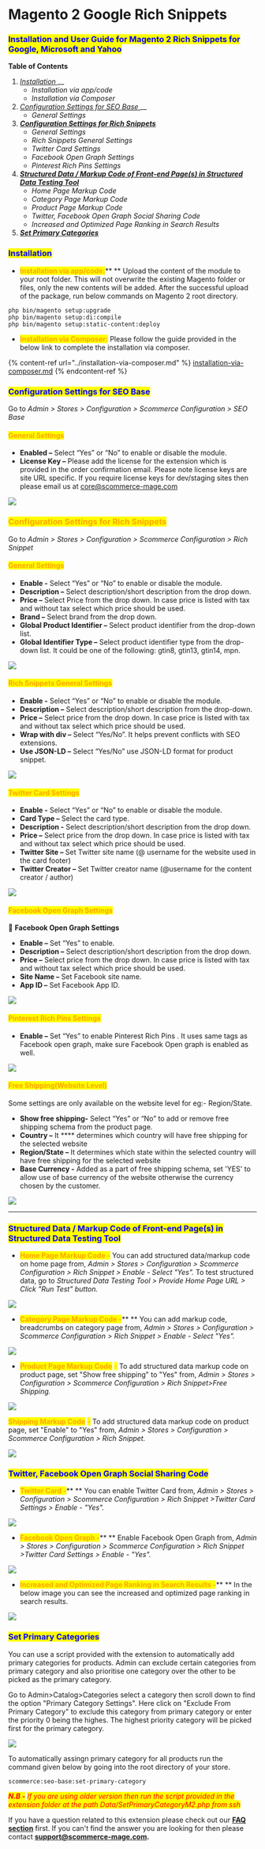# Magento 2 Google Rich Snippets

### <mark style="color:blue;">Installation and User Guide for Magento 2 Rich Snippets for Google, Microsoft and Yahoo</mark>

**Table of Contents**

1. [_Installation_ ](magento-2-google-rich-snippets.md#\_toc\_250010)__
   * _Installation via app/code_
   * _Installation via Composer_
2. [_Configuration Settings for SEO Base_ ](magento-2-google-rich-snippets.md#\_toc\_250009)__
   * _General Settings_&#x20;
3. __[_Configuration Settings for Rich Snippets_ ](magento-2-google-rich-snippets.md#\_toc\_250007)__
   * _General Settings_&#x20;
   * _Rich Snippets General Settings_&#x20;
   * _Twitter Card Settings_&#x20;
   * _Facebook Open Graph Settings_&#x20;
   * _Pinterest Rich Pins Settings_&#x20;
4. __[_Structured Data / Markup Code of Front-end Page(s) in Structured Data Testing Tool_ ](magento-2-google-rich-snippets.md#\_toc\_250001)__
   * _Home Page Markup Code_&#x20;
   * _Category Page Markup Code_&#x20;
   * _Product Page Markup Code_&#x20;
   * _Twitter, Facebook Open Graph Social Sharing Code_&#x20;
   * _Increased and Optimized Page Ranking in Search Results_&#x20;
5. __[_Set Primary Categories_](magento-2-google-rich-snippets.md#set-primary-categories)__

### <mark style="color:blue;">Installation</mark> <a href="#_toc_250010" id="_toc_250010"></a>

* <mark style="color:orange;">**Installation via app/code:**</mark>** ** Upload the content of the module to your root folder. This will not overwrite the existing Magento folder or files, only the new contents will be added. After the successful upload of the package, run below commands on Magento 2 root directory.

```
php bin/magento setup:upgrade
php bin/magento setup:di:compile
php bin/magento setup:static-content:deploy
```

* <mark style="color:orange;">**Installation via Composer:**</mark> Please follow the guide provided in the below link to complete the installation via composer.

{% content-ref url="../installation-via-composer.md" %}
[installation-via-composer.md](../installation-via-composer.md)
{% endcontent-ref %}

### <mark style="color:blue;">Configuration Settings for SEO Base</mark> <a href="#_toc_250009" id="_toc_250009"></a>

Go to _Admin > Stores > Configuration > Scommerce Configuration > SEO Base_

#### <mark style="color:orange;">General Settings</mark> <a href="#_toc_250008" id="_toc_250008"></a>

* **Enabled –** Select “Yes” or “No” to enable or disable the module.
* **License Key –** Please add the license for the extension which is provided in the order confirmation email. Please note license keys are site URL specific. If you require license keys for dev/staging sites then please email us at [core@scommerce-mage.com](mailto:core@scommerce-mage.com)

![](../../.gitbook/assets/config\_seo.png)

### <mark style="color:orange;">Configuration Settings for Rich Snippets</mark> <a href="#_toc_250007" id="_toc_250007"></a>

Go to _Admin > Stores > Configuration > Scommerce Configuration > Rich Snippet_

#### <mark style="color:orange;">General Settings</mark> <a href="#_toc_250012" id="_toc_250012"></a>

* **Enable -** Select “Yes” or “No” to enable or disable the module.
* **Description –** Select description/short description from the drop down.
* **Price –** Select Price from the drop down. In case price is listed with tax and without tax select which price should be used.
* **Brand –** Select brand from the drop down.
* **Global Product Identifier –** Select product identifier from the drop-down list.
* **Global Identifier Type –** Select product identifier type from the drop-down list. It could be one of the following: gtin8, gtin13, gtin14, mpn.

![](../../.gitbook/assets/general\_rich.png)

#### <mark style="color:orange;">Rich Snippets General Settings</mark> <a href="#_toc_250011" id="_toc_250011"></a>

* **Enable -** Select “Yes” or “No” to enable or disable the module.
* **Description –** Select description/short description from the drop-down.
* **Price –** Select price from the drop down. In case price is listed with tax and without tax select which price should be used.
* **Wrap with div –** Select “Yes/No”. It helps prevent conflicts with SEO extensions.
* **Use JSON-LD –** Select “Yes/No” use JSON-LD format for product snippet.

![](../../.gitbook/assets/richsnippet\_generalsettings.png)

#### <mark style="color:orange;">Twitter Card Settings</mark> <a href="#_toc_250010" id="_toc_250010"></a>

* **Enable -** Select “Yes” or “No” to enable or disable the module.
* **Card Type –** Select the card type.
* **Description -** Select description/short description from the drop down.
* **Price –** Select price from the drop down. In case price is listed with tax and without tax select which price should be used.
* **Twitter Site –** Set Twitter site name (@ username for the website used in the card footer)
* **Twitter Creator –** Set Twitter creator name (@username for the content creator / author)

![](../../.gitbook/assets/twittercard.png)

#### <mark style="color:orange;">Facebook Open Graph Settings</mark> <a href="#_toc_250009" id="_toc_250009"></a>

 **Facebook Open Graph Settings**

* **Enable –** Set “Yes” to enable.
* **Description –** Select description/short description from the drop down.
* **Price –** Select price from the drop down. In case price is listed with tax and without tax select which price should be used.
* **Site Name –** Set Facebook site name.
* **App ID –** Set Facebook App ID.

![](../../.gitbook/assets/facebookopengraph.png)

#### <mark style="color:orange;">Pinterest Rich Pins Settings</mark> <a href="#_toc_250008" id="_toc_250008"></a>

* **Enable –** Set “Yes” to enable Pinterest Rich Pins . It uses same tags as Facebook open graph, make sure Facebook Open graph is enabled as well.

![](../../.gitbook/assets/pinterest\_richpins.png)

#### <mark style="color:orange;">Free Shipping(Website Level)</mark> <a href="#_toc_250010" id="_toc_250010"></a>

Some settings are only available on the website level for eg:- Region/State.

* **Show free shipping-** Select “Yes” or “No” to add or remove free shipping schema from the product page.
* **Country –**  It **** determines which country will have free shipping for the selected website
* **Region/State –** It determines which state within the selected country will have free shipping for the selected website
* **Base Currency -** Added as a part of free shipping schema, set 'YES' to allow use of base currency of the website otherwise the currency chosen by the customer.

![](../../.gitbook/assets/richsn.png)

****

### <mark style="color:blue;">Structured Data / Markup Code of Front-end Page(s) in Structured Data Testing Tool</mark> <a href="#_toc_250007" id="_toc_250007"></a>

* <mark style="color:orange;">**Home Page Markup Code -**</mark> You can add structured data/markup code on home page from, _Admin > Stores > Configuration > Scommerce Configuration > Rich Snippet > Enable - Select "Yes"._ To test structured data, go to _Structured Data Testing Tool > Provide Home Page URL > Click "Run Test" button._

![](<../../.gitbook/assets/7 (37)>)

* <mark style="color:orange;">**Category Page Markup Code -**</mark>** ** You can add markup code, breadcrumbs on category page from, _Admin > Stores > Configuration > Scommerce Configuration > Rich Snippet > Enable - Select "Yes"._

![](<../../.gitbook/assets/8 (19)>)

* <mark style="color:orange;">**Product Page Markup Code**</mark> <mark style="color:orange;"></mark><mark style="color:orange;">-</mark> To add structured data markup code on product page, set "Show free shipping" to "Yes" from, _Admin > Stores > Configuration > Scommerce Configuration > Rich Snippet>Free Shipping._

![](../../.gitbook/assets/freeship\_890x.png)

<mark style="color:orange;">**Shipping Markup Code**</mark> <mark style="color:orange;"></mark><mark style="color:orange;">-</mark> To add structured data markup code on product page, set "Enable" to "Yes" from, _Admin > Stores > Configuration > Scommerce Configuration > Rich Snippet._

![](../../.gitbook/assets/shippinggg.png)

### <mark style="color:blue;">Twitter, Facebook Open Graph Social Sharing Code</mark> <a href="#_toc_250006" id="_toc_250006"></a>

* <mark style="color:orange;">**Twitter Card -**</mark>** ** You can enable Twitter Card from, _Admin > Stores > Configuration > Scommerce Configuration > Rich Snippet >Twitter Card Settings > Enable - "Yes"._

![](<../../.gitbook/assets/10 (43)>)

* <mark style="color:orange;">**Facebook Open Graph -**</mark>** ** Enable Facebook Open Graph from, _Admin > Stores > Configuration > Scommerce Configuration > Rich Snippet >Twitter Card Settings > Enable - "Yes"._

![](<../../.gitbook/assets/11 (32)>)

* <mark style="color:orange;">**Increased and Optimized Page Ranking in Search Results -**</mark>** ** In the below image you can see the increased and optimized page ranking in search results.

![](<../../.gitbook/assets/12 (35)>)

### <mark style="color:blue;">Set Primary Categories</mark>

You can use a script provided with the extension to automatically add primary categories for products. Admin can exclude certain categories from primary category and also prioritise one category over the other to be picked as the primary category.

Go to Admin>Catalog>Categories select a category then scroll down to find the option "Primary Category Settings". Here click on "Exclude From Primary Category" to exclude this category from primary category or enter the priority 0 being the highes. The highest priority category will be picked first for the primary category.

![](<../../.gitbook/assets/1 (3).png>)

To automatically assingn primary category for all products run the command given below by going into the root directory of your store.

```
scommerce:seo-base:set-primary-category
```

_<mark style="color:red;">**N.B -**</mark>_ _<mark style="color:red;">If you are using older version then run the script provided in the extension folder at the path Data/SetPrimaryCategoryM2.php from ssh</mark>_

If you have a question related to this extension please check out our [**FAQ section**](https://www.scommerce-mage.com/magento-2-rich-snippets.html#faq) first. If you can't find the answer you are looking for then please contact [**support@scommerce-mage.com**](mailto:core@scommerce-mage.com)**.**
